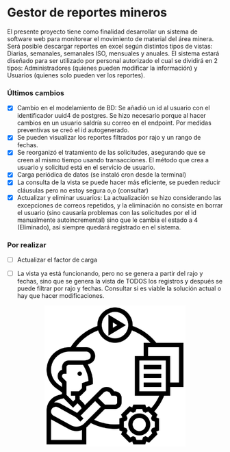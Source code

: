 # Gestor de reportes mineros


El presente proyecto tiene como finalidad desarrollar un sistema de software web para monitorear el movimiento de material del área minera. Será posible descargar reportes en excel según distintos tipos de vistas: Diarias, semanales, semanales ISO, mensuales y anuales. El sistema estará diseñado para ser utilizado por personal autorizado el cual se dividirá en 2 tipos: Administradores (quienes pueden modificar la información) y Usuarios (quienes solo pueden ver los reportes).
<br>

### Últimos cambios

- [x] Cambio en el modelamiento de BD: Se añadió un id al usuario con el identificador uuid4 de postgres. Se hizo necesario porque al hacer cambios en un usuario saldría su correo en el endpoint. Por medidas preventivas se creó el id autogenerado.
- [x] Se pueden visualizar los reportes filtrados por rajo y un rango de fechas.
- [x] Se reorganizó el tratamiento de las solicitudes, asegurando que se creen al mismo tiempo usando transacciones. El método que crea a usuario y solicitud está en el servicio de usuario.
- [x] Carga periódica de datos (se instaló cron desde la terminal)
- [x] La consulta de la vista se puede hacer más eficiente, se pueden reducir cláusulas pero no estoy segura o,o (consultar)
- [x] Actualizar y eliminar usuarios: La actualización se hizo considerando las excepciones de correos repetidos, y la eliminación no consiste en borrar el usuario (sino causaría problemas con las solicitudes por el id manualmente autoincremental) sino que le cambia el estado a 4 (Eliminado), así siempre quedará registrado en el sistema.

### Por realizar
- [ ] Actualizar el factor de carga
- [ ] La vista ya está funcionando, pero no se genera a partir del rajo y fechas, sino que se genera la vista de TODOS los registros y después se puede filtrar por rajo y fechas. Consultar si es viable la solución actual o hay que hacer modificaciones.



<p align="center">
  <img width="330" src="docs/assets/github-asset.png">
</p>
